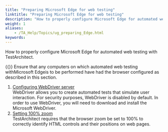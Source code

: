 ```yaml
--- 
title: "Preparing Microsoft Edge for web testing"
linktitle: "Preparing Microsoft Edge for web testing"
description: "How to properly configure Microsoft Edge for automated web testing with TestArchitect."
weight: 1
aliases: 
    - /TA_Help/Topics/ug_preparing_Edge.html
keywords: 
---
```


How to properly configure Microsoft Edge for automated web testing with TestArchitect.

{{<note>}} Ensure that any computers on which automated web testing withMicrosoft Edgeis to be performed have had the browser configured as described in this section.

1.  [Configuring WebDriver server](/TA_Automation/Topics/aut_app_testing_webdriver_ME.html)  
WebDriver allows you to create automated tests that simulate user interaction. For security purposes, WebDriver is disabled by default. In order to use WebDriver, you will need to download and install the Microsoft WebDriver.
2.  [Setting 100% zoom](/TA_Automation/Topics/aut_app_testing_setting_zoom_ME.html)  
TestArchitect requires that the browser zoom be set to 100% to correctly identify HTML controls and their positions on web pages.


